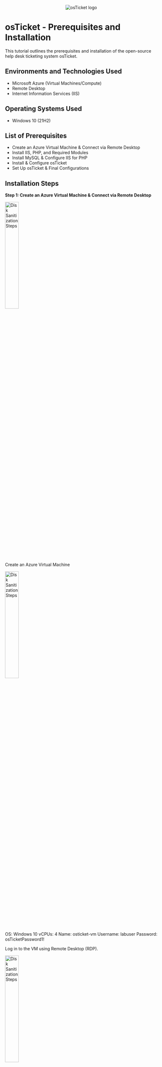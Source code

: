 <p align="center">
<img src="https://i.imgur.com/Clzj7Xs.png" alt="osTicket logo"/>
</p>

<h1>osTicket - Prerequisites and Installation</h1>
This tutorial outlines the prerequisites and installation of the open-source help desk ticketing system osTicket.<br />


<!--<h2>Video Demonstration</h2>

- ### [YouTube: How To Install osTicket with Prerequisites](https://www.youtube.com)
- 
-->
<h2>Environments and Technologies Used</h2>

- Microsoft Azure (Virtual Machines/Compute)
- Remote Desktop
- Internet Information Services (IIS)

<h2>Operating Systems Used </h2>

- Windows 10</b> (21H2)

<h2>List of Prerequisites</h2>

- Create an Azure Virtual Machine & Connect via Remote Desktop
- Install IIS, PHP, and Required Modules
- Install MySQL & Configure IIS for PHP
- Install & Configure osTicket
- Set Up osTicket & Final Configurations


<h2>Installation Steps</h2>

<p>
<b>Step 1: Create an Azure Virtual Machine & Connect via Remote Desktop</b>
  

</p>
<img src="https://github.com/Drew-Stokes/osTicket_Prerequsites_Instalation/blob/57ca42baa7de00b7e19d3006019cfb3a1039eac2/CreatenewVM.png" height="30%" width="30%" alt="Disk Sanitization Steps"/>

<p>
Create an Azure Virtual Machine
<p>
<img src="https://github.com/Drew-Stokes/osTicket_Prerequsites_Instalation/blob/76c5b945ac6481e0d467c39aa9e2195a4f5e2be7/customizeVM.png" height="30%" width="30%" alt="Disk Sanitization Steps"/>
</p>
OS: Windows 10
vCPUs: 4
Name: osticket-vm
Username: labuser
Password: osTicketPassword1!
</p>
<p>
  Log in to the VM using Remote Desktop (RDP).
  <p>
  <img src="https://github.com/Drew-Stokes/osTicket_Prerequsites_Instalation/blob/fae8f7b5fc522de4da0d064eb893dc2e1e09597b/logintoremotedesktop.png" height="30%" width="30%" alt="Disk Sanitization Steps"/>
  </p>
</p>
<br />

<p>
## **Step 2: Install IIS, PHP, and Required Modules**
</p>
<p>
### **Enable IIS with CGI**
- Go to **Control Panel** → **Programs and Features** → **Turn Windows features on or off**.  
- Under **Internet Information Services (IIS)** → **World Wide Web Services** → **Application Development Features**, enable:  
  - ✅ CGI 
  <p>
  <img src="https://github.com/Drew-Stokes/osTicket_Prerequsites_Instalation/blob/27c3b8a87894e947c1645258fb900af304803cfc/EnableIIS_w_cgi.png" height="30%" width="30%"/>
  </p>
</p>
<p>
### **Install Required Components**
- Install the following from the `osTicket-Installation-Files` folder:  
  - **PHP Manager for IIS** (`PHPManagerForIIS_V1.5.0.msi`)  
  - **Rewrite Module** (`rewrite_amd64_en-US.msi`)  
  - **VC_redist.x86.exe**  
  <p>
    <img src="https://github.com/Drew-Stokes/osTicket_Prerequsites_Instalation/blob/5444e2331c1dbe962e17d127b344ff7ae901ec54/install_PHPmanager_install_rewriteModule.png" height="30%" width="30%"/>
  </p>
</p>
<p>
### **Set Up PHP**
- Create a new directory:
  ```sh
  C:\PHP
  <p>
    <img src="https://github.com/Drew-Stokes/osTicket_Prerequsites_Instalation/blob/325a2578546ed1bbc493e6819eec954ea35a9268/PHP_directory.png" height="30%" width="30%"/>
  </p>
</p>
<p>
  Extract php-7.3.8-nts-Win32-VC15-x86.zip into C:\PHP.
  <p>
    <img src="https://github.com/Drew-Stokes/osTicket_Prerequsites_Instalation/blob/325a2578546ed1bbc493e6819eec954ea35a9268/Extract_PHP_7.3.8.png" height="30%" width="30%"/>
  </p>
</p>
<br />

<p>
<b>Step 3: Install MySQL & Configure IIS for PHP</b>
<img src="https://i.imgur.com/DJmEXEB.png" height="80%" width="80%" alt="Disk Sanitization Steps"/>
</p>
<p>
Install MySQL 5.5.62 (mysql-5.5.62-win32.msi)

Setup Type: Typical
Launch Configuration Wizard → Standard Configuration
Username: root
Password: root
</p>
<p>
  Configure PHP in IIS

Open IIS Manager.
Go to PHP Manager → Register new PHP version → C:\PHP\php-cgi.exe.
Reload IIS (Stop & Start Server).
</p>
<br />
<p>
<b>Step 4: Install & Configure osTicket</b>
<img src="https://i.imgur.com/DJmEXEB.png" height="80%" width="80%" alt="Disk Sanitization Steps"/>
</p>
<p>
Install osTicket v1.15.8

Extract osTicket-v1.15.8.zip.
Copy the upload folder to C:\inetpub\wwwroot.
Rename upload to osTicket.
</p>
<p>
  Reload IIS & Open osTicket in Browser

In IIS, go to Sites → Default Web Site → osTicket.
Click *Browse :80.
</p>
<p>
  Configure ost-config.php

Rename:
From: C:\inetpub\wwwroot\osTicket\include\ost-sampleconfig.php
To: C:\inetpub\wwwroot\osTicket\include\ost-config.php
Assign Permissions:
Disable inheritance → Remove All
Add new permissions → Everyone → Full Control
</p>
<br />
<p>
<b>Step 5: Set Up osTicket & Final Configurations</b>
<img src="https://i.imgur.com/DJmEXEB.png" height="80%" width="80%" alt="Disk Sanitization Steps"/>
</p>
<p>
Complete osTicket Setup in Browser
Name your Helpdesk.
Set a default email for customer support.
</p>
<p>
  Set Up MySQL Database in HeidiSQL
Install HeidiSQL.
Open HeidiSQL → Create a new session (root/root).
Connect & Create a database called osTicket.
</p>
<p>
  Finalize osTicket Setup
In the browser, enter:
MySQL Database: osTicket
MySQL Username: root
MySQL Password: root

Click Install Now!
</p>
<p>
  Secure Installation

  Delete the setup folder:
  C:\inetpub\wwwroot\osTicket\setup

Set C:\inetpub\wwwroot\osTicket\include\ost-config.php to Read-only.

http://localhost/osTicket/scp/login.php

http://localhost/osTicket/

</p>
